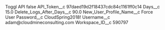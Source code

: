 <?xml version="1.0" encoding="UTF-8"?>
<CustomMetadata xmlns="http://soap.sforce.com/2006/04/metadata" xmlns:xsi="http://www.w3.org/2001/XMLSchema-instance" xmlns:xsd="http://www.w3.org/2001/XMLSchema">
    <label>Toggl API</label>
    <protected>false</protected>
    <values>
        <field>API_Token__c</field>
        <value xsi:type="xsd:string">97daed19d2f18437cdc84c1161ff0c14</value>
    </values>
    <values>
        <field>Days__c</field>
        <value xsi:type="xsd:double">15.0</value>
    </values>
    <values>
        <field>Delete_Logs_After_Days__c</field>
        <value xsi:type="xsd:double">90.0</value>
    </values>
    <values>
        <field>New_User_Profile_Name__c</field>
        <value xsi:type="xsd:string">Force User</value>
    </values>
    <values>
        <field>Password__c</field>
        <value xsi:type="xsd:string">CloudSpring2018!</value>
    </values>
    <values>
        <field>Username__c</field>
        <value xsi:type="xsd:string">adam@cloudmineconsulting.com</value>
    </values>
    <values>
        <field>Workspace_ID__c</field>
        <value xsi:type="xsd:string">590797</value>
    </values>
</CustomMetadata>
